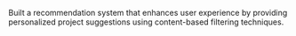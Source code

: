 Built a recommendation system that enhances user experience by providing personalized 
project suggestions using content-based filtering techniques.
